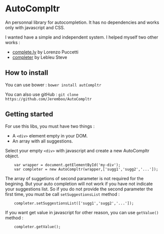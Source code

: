 AutoCompltr
===========

An personnal library for autocompletion. It has no dependencies and works only with javascript and CSS.

I wanted have a simple and independent system. I helped myself two other works :

- [complete.ly](http://complete-ly.appspot.com/) by Lorenzo Puccetti
- [completer](http://demos.e-lless.be/completer/) by Lebleu Steve

## How to install

You can use bower : ``bower install autCompltr``

You can also use gitHub : ``git clone https://github.com/Jeremboo/AutoCompltr``

## Getting started

For use this libs, you must have two things :

- A ``<div>`` element empty in your DOM.
- An array with all suggestions.

Select your empty ``<div>`` with javascript and create a new AutoCompltr object.

		var wrapper = document.getElementById('my-div');
		var completer = new AutoCompltr(wrapper,['sugg1','sugg2','...']);

The array of suggetions of second parameter is not required for the begining. But your auto completion will not work if you have not indicate your suggestions list. So if you do not provide the second parameter the first time, you must be call ``setSuggestionsList`` method :

		completer.setSuggestionsList(['sugg1','sugg2','...']);

If you want get value in javascript for other reason, you can use ``getValue()`` method :

		completer.getValue();